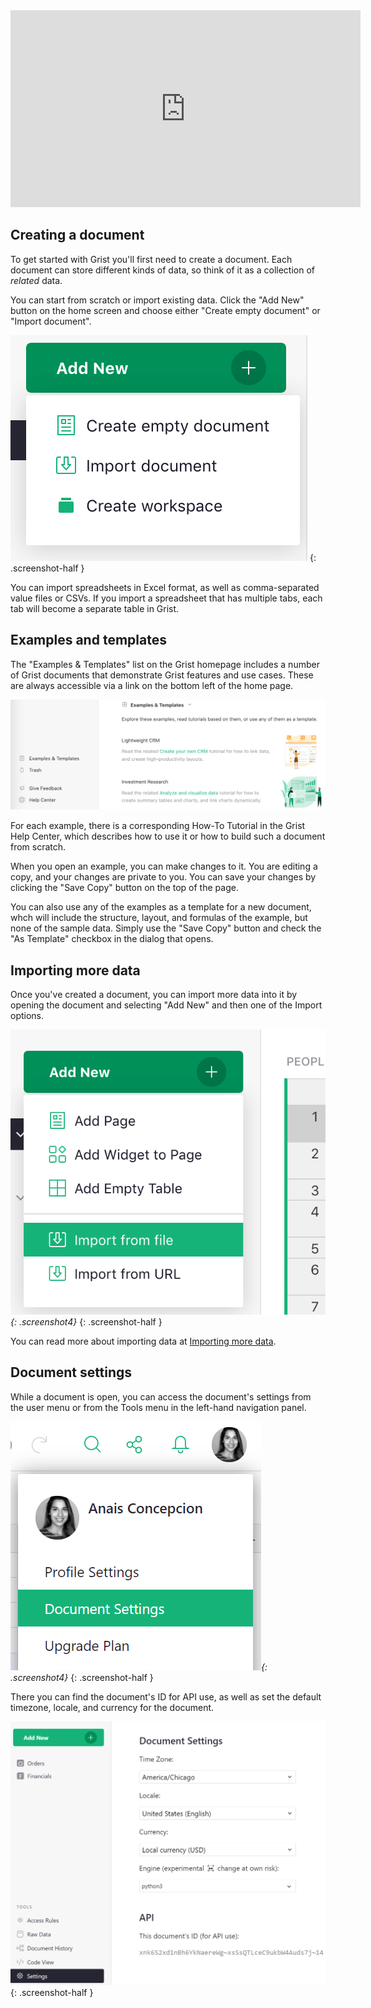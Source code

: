 <iframe width="560" height="315" src="https://www.youtube.com/embed/eL0EU_Fv_TI?rel=0" frameborder="0" allow="accelerometer; autoplay; encrypted-media; gyroscope; picture-in-picture" allowFullScreen></iframe>

## Creating a document

To get started with Grist you'll first need to create a document.
Each document can store different kinds of data, so think of it as a
collection of *related* data.

You can start from scratch or import existing data. Click the "Add New" button on
the home screen and choose either "Create empty document" or "Import document".

*![add-new-menu](images/add-new-menu.png)*
{: .screenshot-half }

You can import spreadsheets in Excel format, as well as comma-separated value
files or CSVs. If you import a spreadsheet that has multiple tabs, each tab
will become a separate table in Grist.

## Examples and templates

The "Examples &amp; Templates" list on the Grist homepage includes a number of
Grist documents that demonstrate Grist features and use cases. These are always
accessible via a link on the bottom left of the home page.

![examples-link](images/examples-link.png)

For each example, there is a corresponding How-To Tutorial in the Grist Help Center,
which describes how to use it or how to build such a document
from scratch.

When you open an example, you can make changes to it. You are editing a copy, and your changes are
private to you. You can save your changes by clicking the "Save Copy" button on the top of the
page.

You can also use any of the examples as a template for a new document, whch
will include the structure, layout, and formulas of the example, but none of
the sample data. Simply use the "Save Copy" button and check the "As Template" checkbox in the
dialog that opens.

## Importing more data

Once you've created a document, you can import more data into it by opening the
document and selecting "Add New" and then one of the Import options.

*![add-new-menu-doc](images/add-new-menu-doc.png){: .screenshot4}*
{: .screenshot-half }

You can read more about importing data at [Importing more data](imports.md).

## Document settings

While a document is open, you can access the document's settings from the user menu or from the Tools menu in the left-hand navigation panel.

*![document-settings](images/document-settings.png){: .screenshot4}*
{: .screenshot-half }

There you can find the document's ID for API use, as well as set the default timezone, locale, and currency for the document.

<span class="screenshot-large">*![document-settings-details](images/document-settings-details.png)*</span>
{: .screenshot-half }